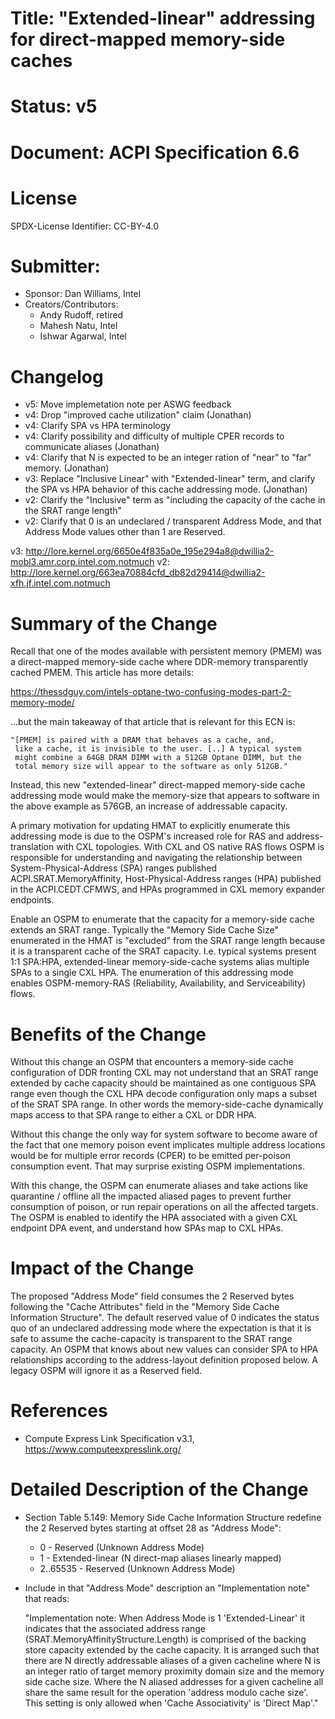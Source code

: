 # Title: "Extended-linear" addressing for direct-mapped memory-side caches

# Status: v5

# Document: ACPI Specification 6.6

# License
SPDX-License Identifier: CC-BY-4.0

# Submitter:
* Sponsor: Dan Williams, Intel
* Creators/Contributors:
    * Andy Rudoff, retired
    * Mahesh Natu, Intel
    * Ishwar Agarwal, Intel

# Changelog
* v5: Move implemetation note per ASWG feedback
* v4: Drop "improved cache utilization" claim (Jonathan)
* v4: Clarify SPA vs HPA terminology
* v4: Clarify possibility and difficulty of multiple CPER records to
  communicate aliases (Jonathan)
* v4: Clarify that N is expected to be an integer ration of "near" to
  "far" memory. (Jonathan)
* v3: Replace "Inclusive Linear" with "Extended-linear" term, and
  clarify the SPA vs HPA behavior of this cache addressing mode.
  (Jonathan)
* v2: Clarify the "Inclusive" term as "including the capacity of the cache
  in the SRAT range length"
* v2: Clarify that 0 is an undeclared / transparent Address Mode, and
  that Address Mode values other than 1 are Reserved.

v3: http://lore.kernel.org/6650e4f835a0e_195e294a8@dwillia2-mobl3.amr.corp.intel.com.notmuch
v2: http://lore.kernel.org/663ea70884cfd_db82d29414@dwillia2-xfh.jf.intel.com.notmuch

# Summary of the Change
Recall that one of the modes available with persistent memory (PMEM) was a
direct-mapped memory-side cache where DDR-memory transparently cached
PMEM. This article has more details:

https://thessdguy.com/intels-optane-two-confusing-modes-part-2-memory-mode/

...but the main takeaway of that article that is relevant for this ECN
is:

    "[PMEM] is paired with a DRAM that behaves as a cache, and,
     like a cache, it is invisible to the user. [..] A typical system
     might combine a 64GB DRAM DIMM with a 512GB Optane DIMM, but the
     total memory size will appear to the software as only 512GB."

Instead, this new "extended-linear" direct-mapped memory-side cache
addressing mode would make the memory-size that appears to software in
the above example as 576GB, an increase of addressable capacity.

A primary motivation for updating HMAT to explicitly enumerate this
addressing mode is due to the OSPM's increased role for RAS and
address-translation with CXL topologies. With CXL and OS native RAS
flows OSPM is responsible for understanding and navigating the
relationship between System-Physical-Address (SPA) ranges published
ACPI.SRAT.MemoryAffinity, Host-Physical-Address ranges (HPA) published
in the ACPI.CEDT.CFMWS, and HPAs programmed in CXL memory expander
endpoints.

Enable an OSPM to enumerate that the capacity for a memory-side cache
extends an SRAT range. Typically the "Memory Side Cache Size" enumerated
in the HMAT is "excluded" from the SRAT range length because it is a
transparent cache of the SRAT capacity. I.e. typical systems present 1:1
SPA:HPA, extended-linear memory-side-cache systems alias multiple SPAs
to a single CXL HPA.  The enumeration of this addressing mode enables
OSPM-memory-RAS (Reliability, Availability, and Serviceability) flows.

# Benefits of the Change
Without this change an OSPM that encounters a memory-side cache
configuration of DDR fronting CXL may not understand that an SRAT range
extended by cache capacity should be maintained as one contiguous SPA
range even though the CXL HPA decode configuration only maps a subset of
the SRAT SPA range. In other words the memory-side-cache dynamically
maps access to that SPA range to either a CXL or DDR HPA.

Without this change the only way for system software to become aware of
the fact that one memory poison event implicates multiple address
locations would be for multiple error records (CPER) to be emitted
per-poison consumption event. That may surprise existing OSPM
implementations.

With this change, the OSPM can enumerate aliases and take actions like
quarantine / offline all the impacted aliased pages to prevent further
consumption of poison, or run repair operations on all the affected
targets. The OSPM is enabled to identify the HPA associated with a given
CXL endpoint DPA event, and understand how SPAs map to CXL HPAs.

# Impact of the Change
The proposed "Address Mode" field consumes the 2 Reserved bytes
following the "Cache Attributes" field in the "Memory Side Cache
Information Structure". The default reserved value of 0 indicates the
status quo of an undeclared addressing mode where the expectation is
that it is safe to assume the cache-capacity is transparent to the SRAT
range capacity. An OSPM that knows about new values can consider SPA to
HPA relationships according to the address-layout definition proposed
below. A legacy OSPM will ignore it as a Reserved field.

# References
* Compute Express Link Specification v3.1,
<https://www.computeexpresslink.org/>

# Detailed Description of the Change

* Section Table 5.149: Memory Side Cache Information Structure redefine
  the 2 Reserved bytes starting at offset 28 as "Address Mode":

    * 0 - Reserved (Unknown Address Mode)
    * 1 - Extended-linear (N direct-map aliases linearly mapped)
    * 2..65535 - Reserved (Unknown Address Mode)

* Include in that "Address Mode" description an "Implementation note" that reads:

    "Implementation note: When Address Mode is 1 'Extended-Linear' it
     indicates that the associated address range
     (SRAT.MemoryAffinityStructure.Length) is comprised of the backing
     store capacity extended by the cache capacity. It is arranged such
     that there are N directly addressable aliases of a given cacheline
     where N is an integer ratio of target memory proximity domain size
     and the memory side cache size. Where the N aliased addresses for a
     given cacheline all share the same result for the operation
     'address modulo cache size'.  This setting is only allowed when
     'Cache Associativity' is 'Direct Map'."
